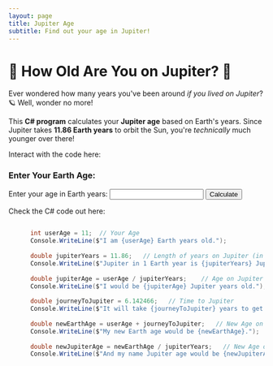 ```yaml
---
layout: page
title: Jupiter Age
subtitle: Find out your age in Jupiter!
---
```


# 🚀 How Old Are You on Jupiter? 🌌  

Ever wondered how many years you've been around *if you lived on Jupiter*? 🪐 Well, wonder no more!  

This **C# program** calculates your **Jupiter age** based on Earth's years. Since Jupiter takes **11.86 Earth years** to orbit the Sun, you're *technically* much younger over there!  

Interact with the code here:

### **Enter Your Earth Age**:
<form id="ageForm">
    <label for="earthAge">Enter your age in Earth years: </label>
    <input type="number" id="earthAge" name="earthAge" required>
    <button type="submit">Calculate</button>
</form>

<p id="result"></p>

<script>
  // Function to calculate Jupiter age
  document.getElementById('ageForm').onsubmit = function(event) {
    event.preventDefault();  // Prevent page reload on form submission

    const userAge = parseFloat(document.getElementById('earthAge').value);
    const jupiterYears = 11.86;

    if (isNaN(userAge) || userAge <= 0) {
      document.getElementById('result').innerHTML = "Please enter a valid age!";
      return;
    }

    const jupiterAge = userAge / jupiterYears;
    const journeyToJupiter = 6.142466;  // Time to Jupiter
    const newEarthAge = userAge + journeyToJupiter;
    const newJupiterAge = newEarthAge / jupiterYears;

    document.getElementById('result').innerHTML = `
      <strong>Your Results:</strong><br>
      <strong>Earth Age:</strong> ${userAge} Earth years<br>
      <strong>Jupiter Age:</strong> ${jupiterAge.toFixed(2)} Jupiter years<br>
      <strong>Time to Jupiter:</strong> ${journeyToJupiter} years<br>
      <strong>New Earth Age:</strong> ${newEarthAge.toFixed(2)} Earth years<br>
      <strong>New Jupiter Age:</strong> ${newJupiterAge.toFixed(2)} Jupiter years
    `;
  };
</script>

Check the C# code out here:

```csharp
     
      int userAge = 11;  // Your Age
      Console.WriteLine($"I am {userAge} Earth years old.");
      
      double jupiterYears = 11.86;   // Length of years on Jupiter (in Earth years)
      Console.WriteLine($"Jupiter in 1 Earth year is {jupiterYears} Jupiter years.");
     
      double jupiterAge = userAge / jupiterYears;    // Age on Jupiter
      Console.WriteLine($"I would be {jupiterAge} Jupiter years old.");
      
      double journeyToJupiter = 6.142466;   // Time to Jupiter
      Console.WriteLine($"It will take {journeyToJupiter} years to get to Jupiter.");
      
      double newEarthAge = userAge + journeyToJupiter;   // New Age on Earth
      Console.WriteLine($"My new Earth age would be {newEarthAge}.");
      
      double newJupiterAge = newEarthAge / jupiterYears;   // New Age on Jupiter
      Console.WriteLine($"And my name Jupiter age would be {newJupiterAge}.");
